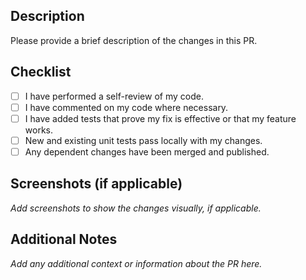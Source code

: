 ## Description

Please provide a brief description of the changes in this PR.

## Checklist

- [ ] I have performed a self-review of my code.
- [ ] I have commented on my code where necessary.
- [ ] I have added tests that prove my fix is effective or that my feature works.
- [ ] New and existing unit tests pass locally with my changes.
- [ ] Any dependent changes have been merged and published.

## Screenshots (if applicable)

_Add screenshots to show the changes visually, if applicable._

## Additional Notes

_Add any additional context or information about the PR here._
